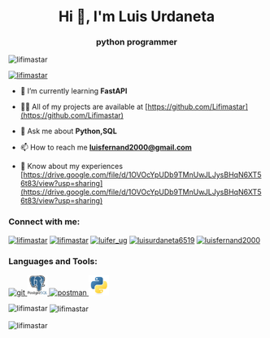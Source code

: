 <h1 align="center">Hi 👋, I'm Luis Urdaneta</h1>
<h3 align="center">python programmer</h3>

<p align="left"> <img src="https://komarev.com/ghpvc/?username=lifimastar&label=Profile%20views&color=0e75b6&style=flat" alt="lifimastar" /> </p>

<p align="left"> <a href="https://github.com/ryo-ma/github-profile-trophy"><img src="https://github-profile-trophy.vercel.app/?username=lifimastar" alt="lifimastar" /></a> </p>

- 🌱 I’m currently learning **FastAPI**

- 👨‍💻 All of my projects are available at [https://github.com/Lifimastar](https://github.com/Lifimastar)

- 💬 Ask me about **Python,SQL**

- 📫 How to reach me **luisfernand2000@gmail.com**

- 📄 Know about my experiences [https://drive.google.com/file/d/1OVOcYpUDb9TMnUwJLJysBHqN6XT56t83/view?usp=sharing](https://drive.google.com/file/d/1OVOcYpUDb9TMnUwJLJysBHqN6XT56t83/view?usp=sharing)

<h3 align="left">Connect with me:</h3>
<p align="left">
<a href="https://linkedin.com/in/lifimastar" target="blank"><img align="center" src="https://raw.githubusercontent.com/rahuldkjain/github-profile-readme-generator/master/src/images/icons/Social/linked-in-alt.svg" alt="lifimastar" height="30" width="40" /></a>
<a href="https://fb.com/lifimastar" target="blank"><img align="center" src="https://raw.githubusercontent.com/rahuldkjain/github-profile-readme-generator/master/src/images/icons/Social/facebook.svg" alt="lifimastar" height="30" width="40" /></a>
<a href="https://instagram.com/luifer_ug" target="blank"><img align="center" src="https://raw.githubusercontent.com/rahuldkjain/github-profile-readme-generator/master/src/images/icons/Social/instagram.svg" alt="luifer_ug" height="30" width="40" /></a>
<a href="https://www.youtube.com/c/luisurdaneta6519" target="blank"><img align="center" src="https://raw.githubusercontent.com/rahuldkjain/github-profile-readme-generator/master/src/images/icons/Social/youtube.svg" alt="luisurdaneta6519" height="30" width="40" /></a>
<a href="https://www.hackerearth.com/luisfernand2000" target="blank"><img align="center" src="https://raw.githubusercontent.com/rahuldkjain/github-profile-readme-generator/master/src/images/icons/Social/hackerearth.svg" alt="luisfernand2000" height="30" width="40" /></a>
</p>

<h3 align="left">Languages and Tools:</h3>
<p align="left"> <a href="https://git-scm.com/" target="_blank" rel="noreferrer"> <img src="https://www.vectorlogo.zone/logos/git-scm/git-scm-icon.svg" alt="git" width="40" height="40"/> </a> <a href="https://www.postgresql.org" target="_blank" rel="noreferrer"> <img src="https://raw.githubusercontent.com/devicons/devicon/master/icons/postgresql/postgresql-original-wordmark.svg" alt="postgresql" width="40" height="40"/> </a> <a href="https://postman.com" target="_blank" rel="noreferrer"> <img src="https://www.vectorlogo.zone/logos/getpostman/getpostman-icon.svg" alt="postman" width="40" height="40"/> </a> <a href="https://www.python.org" target="_blank" rel="noreferrer"> <img src="https://raw.githubusercontent.com/devicons/devicon/master/icons/python/python-original.svg" alt="python" width="40" height="40"/> </a> </p>

<p><img align="left" src="https://github-readme-stats.vercel.app/api/top-langs?username=lifimastar&show_icons=true&locale=en&layout=compact" alt="lifimastar" /></p>

<p>&nbsp;<img align="center" src="https://github-readme-stats.vercel.app/api?username=lifimastar&show_icons=true&locale=en" alt="lifimastar" /></p>

<p><img align="center" src="https://github-readme-streak-stats.herokuapp.com/?user=lifimastar&" alt="lifimastar" /></p>

